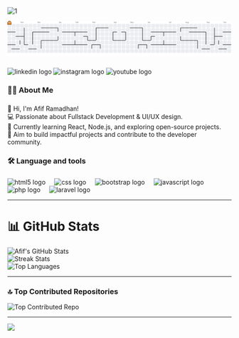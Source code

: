 ![1]([img/github-header-banner.png](https://media4.giphy.com/media/v1.Y2lkPTc5MGI3NjExNWQ2Z3RhM3dyY2gwN3BlMG96dzFmdGNxZWVvaG00NHJlcGJmd2xidSZlcD12MV9pbnRlcm5hbF9naWZfYnlfaWQmY3Q9Zw/6svtbQ7765qqQ/giphy.gif))

<picture>
  <source media="(prefers-color-scheme: dark)" srcset="https://raw.githubusercontent.com/afif23170si-ui/afif23170si-ui/output/pacman-contribution-graph-dark.svg">
  <source media="(prefers-color-scheme: light)" srcset="https://raw.githubusercontent.com/afif23170si-ui/afif23170si-ui/output/pacman-contribution-graph.svg">
  <img alt="pacman contribution graph" src="https://raw.githubusercontent.com/afif23170si-ui/afif23170si-ui/output/pacman-contribution-graph.svg">
</picture>

###

<div align="left">
  <img src="https://img.shields.io/static/v1?message=LinkedIn&logo=linkedin&label=&color=0077B5&logoColor=white&labelColor=&style=flat" height="25" alt="linkedin logo"  />
  <img src="https://img.shields.io/static/v1?message=Instagram&logo=instagram&label=&color=E4405F&logoColor=white&labelColor=&style=flat" height="25" alt="instagram logo"  />
  <img src="https://img.shields.io/static/v1?message=Youtube&logo=youtube&label=&color=FF0000&logoColor=white&labelColor=&style=flat" height="25" alt="youtube logo"  />
</div>

###

<h3 align="left">👩‍💻  About Me</h3>

###

<p align="left">👋 Hi, I'm Afif Ramadhan!<br>💻 Passionate about Fullstack Development & UI/UX design.<br>🌱 Currently learning React, Node.js, and exploring open-source projects.<br>🎯 Aim to build impactful projects and contribute to the developer community.</p>

###

<h3 align="left">🛠 Language and tools</h3>

###

<div align="left">
  <img src="https://skillicons.dev/icons?i=html" height="40" alt="html5 logo"  />
  <img width="12" />
  <img src="https://skillicons.dev/icons?i=css" height="40" alt="css logo"  />
  <img width="12" />
  <img src="https://skillicons.dev/icons?i=bootstrap" height="40" alt="bootstrap logo"  />
  <img width="12" />
  <img src="https://skillicons.dev/icons?i=js" height="40" alt="javascript logo"  />
  <img width="12" />
  <img src="https://skillicons.dev/icons?i=php" height="40" alt="php logo"  />
  <img width="12" />
  <img src="https://skillicons.dev/icons?i=laravel" height="40" alt="laravel logo"  />
</div>

---

# 📊 GitHub Stats
![Afif's GitHub Stats](https://github-readme-stats.vercel.app/api?username=afif23170si-ui&theme=dark&show_icons=true)<br/>
![Streak Stats](https://nirzak-streak-stats.vercel.app/?user=afif23170si-ui&theme=dark)<br/>
![Top Languages](https://github-readme-stats.vercel.app/api/top-langs/?username=afif23170si-ui&theme=dark&layout=compact)

---

### 🔝 Top Contributed Repositories
![Top Contributed Repo](https://github-contributor-stats.vercel.app/api?username=afif23170si-ui&limit=5&theme=dark&combine_all_yearly_contributions=true)

---

[![](https://visitcount.itsvg.in/api?id=afif23170si-ui&icon=0&color=0)](https://visitcount.itsvg.in)

<!-- Proudly created with GPRM ( https://gprm.itsvg.in ) -->
